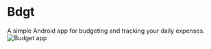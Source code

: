 # Bdgt
A simple Android app for budgeting and tracking your daily expenses.
![Budget app](https://raw.githubusercontent.com/chanakyabhardwajj/Bdgt/master/app/src/main/res/play_store_graphics/Budget-feature-graphic.png)
